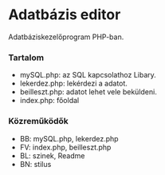 # Adatbázis editor
Adatbáziskezelőprogram PHP-ban.

### Tartalom
- mySQL.php: az SQL kapcsolathoz Libary.
- lekerdez.php: lekérdezi a adatot.
- beilleszt.php: adatot lehet vele beküldeni.
- index.php: főoldal

 ### Közreműködők
 + BB: mySQL.php, lekerdez.php
 + FV: index.php, beilleszt.php
 + BL: szinek, Readme
 + BN: stilus
